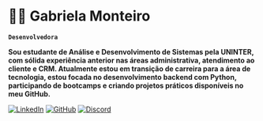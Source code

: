 # 👩‍💻 Gabriela Monteiro   

**`Desenvolvedora`**  

**Sou estudante de Análise e Desenvolvimento de Sistemas pela UNINTER, com sólida experiência anterior nas áreas administrativa, atendimento ao cliente e CRM. Atualmente estou em transição de carreira para a área de tecnologia, estou focada no desenvolvimento backend com Python, participando de bootcamps e criando projetos práticos disponíveis no meu GitHub.**


   <p align="left">
      <a href="https://www.linkedin.com/in/gabrielamonteiron/">
         <img alt="LinkedIn" title="Se conecte comigo no LinkedIn" src=https://img.icons8.com/?size=50&id=13930&format=png&color=000000></a> 
      <a href="https://github.com/Gabrielamnuness">
         <img alt="GitHub" title="Meu Perfil" src=https://img.icons8.com/?size=53&id=fmFqQmR0UdsR&format=png&color=000000></a>
      <a href="https://discordapp.com/users/gabrielamonteiro_90356">
         <img alt="Discord" title="Me adicione no Discord" src=https://img.icons8.com/?size=45&id=n35VW8czPq4Q&format=png&color=000000></a>
   </p>